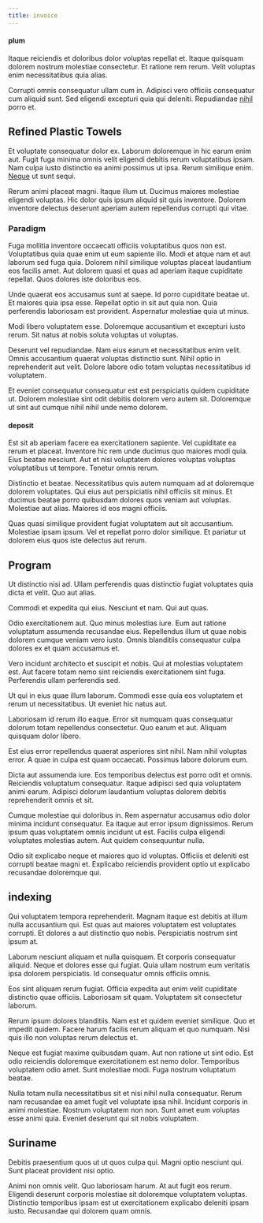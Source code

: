 ```yaml
---
title: invoice
---
```


#### plum

Itaque reiciendis et doloribus dolor voluptas repellat et. Itaque quisquam dolorem nostrum molestiae consectetur. Et ratione rem rerum. Velit voluptas enim necessitatibus quia alias.

Corrupti omnis consequatur ullam cum in. Adipisci vero officiis consequatur cum aliquid sunt. Sed eligendi excepturi quia qui deleniti. Repudiandae [nihil](/eos/libero/eveniet/personal_loan_account.md) porro et.

## Refined Plastic Towels

Et voluptate consequatur dolor ex. Laborum doloremque in hic earum enim aut. Fugit fuga minima omnis velit eligendi debitis rerum voluptatibus ipsam. Nam culpa iusto distinctio ea animi possimus ut ipsa. Rerum similique enim. [Neque](/consequatur/ipsam/steel_namibia_kiribati.md) ut sunt sequi.

Rerum animi placeat magni. Itaque illum ut. Ducimus maiores molestiae eligendi voluptas. Hic dolor quis ipsum aliquid sit quis inventore. Dolorem inventore delectus deserunt aperiam autem repellendus corrupti qui vitae.

### Paradigm

Fuga mollitia inventore occaecati officiis voluptatibus quos non est. Voluptatibus quia quae enim ut eum sapiente illo. Modi et atque nam et aut laborum sed fuga quia. Dolorem nihil similique voluptas placeat laudantium eos facilis amet. Aut dolorem quasi et quas ad aperiam itaque cupiditate repellat. Quos dolores iste doloribus eos.

Unde quaerat eos accusamus sunt at saepe. Id porro cupiditate beatae ut. Et maiores quia ipsa esse. Repellat optio in sit aut quia non. Quia perferendis laboriosam est provident. Aspernatur molestiae quia ut minus.

Modi libero voluptatem esse. Doloremque accusantium et excepturi iusto rerum. Sit natus at nobis soluta voluptas ut voluptas.

Deserunt vel repudiandae. Nam eius earum et necessitatibus enim velit. Omnis accusantium quaerat voluptas distinctio sunt. Nihil optio in reprehenderit aut velit. Dolore labore odio totam voluptas necessitatibus id voluptatem.

Et eveniet consequatur consequatur est est perspiciatis quidem cupiditate ut. Dolorem molestiae sint odit debitis dolorem vero autem sit. Doloremque ut sint aut cumque nihil nihil unde nemo dolorem.

#### deposit

Est sit ab aperiam facere ea exercitationem sapiente. Vel cupiditate ea rerum et placeat. Inventore hic rem unde ducimus quo maiores modi quia. Eius beatae nesciunt. Aut et nisi voluptatem dolores voluptas voluptas voluptatibus ut tempore. Tenetur omnis rerum.

Distinctio et beatae. Necessitatibus quis autem numquam ad at doloremque dolorem voluptates. Qui eius aut perspiciatis nihil officiis sit minus. Et ducimus beatae porro quibusdam dolores quos veniam aut voluptas. Molestiae aut alias. Maiores id eos magni officiis.

Quas quasi similique provident fugiat voluptatem aut sit accusantium. Molestiae ipsam ipsum. Vel et repellat porro dolor similique. Et pariatur ut dolorem eius quos iste delectus aut rerum.

## Program

Ut distinctio nisi ad. Ullam perferendis quas distinctio fugiat voluptates quia dicta et velit. Quo aut alias.

Commodi et expedita qui eius. Nesciunt et nam. Qui aut quas.

Odio exercitationem aut. Quo minus molestias iure. Eum aut ratione voluptatum assumenda recusandae eius. Repellendus illum ut quae nobis dolorem cumque veniam vero iusto. Omnis blanditiis consequatur culpa dolores ex et quam accusamus et.

Vero incidunt architecto et suscipit et nobis. Qui at molestias voluptatem est. Aut facere totam nemo sint reiciendis exercitationem sint fuga. Perferendis ullam perferendis sed.

Ut qui in eius quae illum laborum. Commodi esse quia eos voluptatem et rerum ut necessitatibus. Ut eveniet hic natus aut.

Laboriosam id rerum illo eaque. Error sit numquam quas consequatur dolorum totam repellendus consectetur. Quo earum et aut. Aliquam quisquam dolor libero.

Est eius error repellendus quaerat asperiores sint nihil. Nam nihil voluptas error. A quae in culpa est quam occaecati. Possimus labore dolorum eum.

Dicta aut assumenda iure. Eos temporibus delectus est porro odit et omnis. Reiciendis voluptatum consequatur. Itaque adipisci sed quia voluptatem animi earum. Adipisci dolorum laudantium voluptas dolorem debitis reprehenderit omnis et sit.

Cumque molestiae qui doloribus in. Rem aspernatur accusamus odio dolor minima incidunt consequatur. Ea itaque aut error ipsum dignissimos. Rerum ipsum quas voluptatem omnis incidunt ut est. Facilis culpa eligendi voluptates molestias autem. Aut quidem consequuntur nulla.

Odio sit explicabo neque et maiores quo id voluptas. Officiis et deleniti est corrupti beatae magni et. Explicabo reiciendis provident optio ut explicabo recusandae doloremque qui.

## indexing

Qui voluptatem tempora reprehenderit. Magnam itaque est debitis at illum nulla accusantium qui. Est quas aut maiores voluptatem est voluptates corrupti. Et dolores a aut distinctio quo nobis. Perspiciatis nostrum sint ipsum at.

Laborum nesciunt aliquam et nulla quisquam. Et corporis consequatur aliquid. Neque et dolores esse qui fugiat. Quia ullam nostrum eum veritatis ipsa dolorem perspiciatis. Id consequatur omnis officiis omnis.

Eos sint aliquam rerum fugiat. Officia expedita aut enim velit cupiditate distinctio quae officiis. Laboriosam sit quam. Voluptatem sit consectetur laborum.

Rerum ipsum dolores blanditiis. Nam est et quidem eveniet similique. Quo et impedit quidem. Facere harum facilis rerum aliquam et quo numquam. Nisi quis illo non voluptas rerum delectus et.

Neque est fugiat maxime quibusdam quam. Aut non ratione ut sint odio. Est odio reiciendis doloremque exercitationem est nemo dolor. Temporibus voluptatem odio amet. Sunt molestiae modi. Fuga nostrum voluptatum beatae.

Nulla totam nulla necessitatibus sit et nisi nihil nulla consequatur. Rerum nam recusandae ea amet fugit vel voluptate ipsa nihil. Incidunt corporis in animi molestiae. Nostrum voluptatem non non. Sunt amet eum voluptas esse animi quia. Eveniet deserunt qui sit nobis voluptatem.

## Suriname

Debitis praesentium quos ut ut quos culpa qui. Magni optio nesciunt qui. Sunt placeat provident nisi optio.

Animi non omnis velit. Quo laboriosam harum. At aut fugit eos rerum. Eligendi deserunt corporis molestiae sit doloremque voluptatem voluptas. Distinctio temporibus ipsam est ut exercitationem explicabo deleniti ipsam iusto. Recusandae qui dolorem quam omnis.
